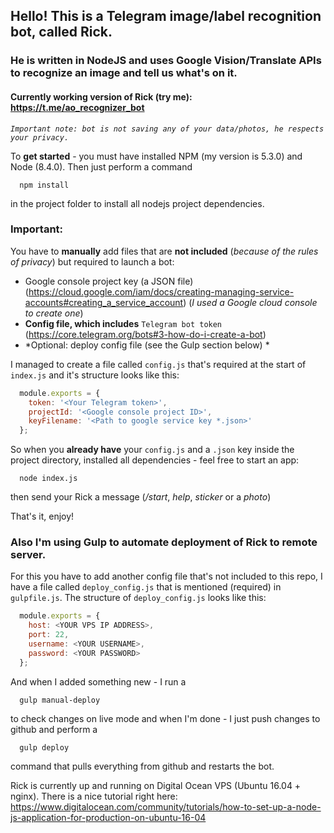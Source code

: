 ## Hello! This is a Telegram image/label recognition bot, called Rick.
### He is written in NodeJS and uses Google Vision/Translate APIs to recognize an image and tell us what's on it.
#### Currently working version of Rick (try me): https://t.me/ao_recognizer_bot
*`Important note: bot is not saving any of your data/photos, he respects your privacy.`*


To **get started** - you must have installed NPM (my version is 5.3.0) and Node (8.4.0).
Then just perform a command 
```
  npm install
```
in the project folder to install all nodejs project dependencies.

### Important:
You have to **manually** add files that are **not included** (*because of the rules of privacy*) but required to launch a bot:
* Google console project key (a JSON file) (https://cloud.google.com/iam/docs/creating-managing-service-accounts#creating_a_service_account) (*I used a Google cloud console to create one*)
* **Config file, which includes** `Telegram bot token` (https://core.telegram.org/bots#3-how-do-i-create-a-bot)
* *Optional: deploy config file (see the Gulp section below) *

I managed to create a file called `config.js` that's required at the start of 
`index.js` and it's structure looks like this: 

```javascript
  module.exports = {
    token: '<Your Telegram token>',
    projectId: '<Google console project ID>',
    keyFilename: '<Path to google service key *.json>'
  };
```


So when you **already have** your `config.js` and a `.json` key inside the project directory, 
installed all dependencies - feel free to start an app:
```
  node index.js
```
then send your Rick a message (*/start*, *help*, *sticker* or a *photo*)

That's it, enjoy!

### Also I'm using Gulp to automate deployment of Rick to remote server.
For this you have to add another config file that's not included to this repo, I have a file called `deploy_config.js` that is mentioned (required) in `gulpfile.js`.
The structure of `deploy_config.js` looks like this: 
``` javascript
  module.exports = {
    host: <YOUR VPS IP ADDRESS>, 
    port: 22,
    username: <YOUR USERNAME>,
    password: <YOUR PASSWORD>
  };
```
And when I added something new - I run a 
```
  gulp manual-deploy
```
to check changes on live mode and when I'm done - I just push changes to github and perform a
```
  gulp deploy
```
command that pulls everything from github and restarts the bot.

Rick is currently up and running on Digital Ocean VPS (Ubuntu 16.04 + nginx). 
There is a nice tutorial right here: https://www.digitalocean.com/community/tutorials/how-to-set-up-a-node-js-application-for-production-on-ubuntu-16-04
